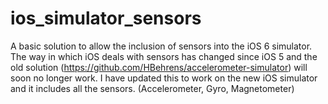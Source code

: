 ios_simulator_sensors
=====================

A basic solution to allow the inclusion of sensors into the iOS 6 simulator. The way in which iOS deals with sensors has changed since iOS 5 and the old solution (https://github.com/HBehrens/accelerometer-simulator) will soon no longer work. I have updated this to work on the new iOS simulator and it includes all the sensors. (Accelerometer, Gyro, Magnetometer)